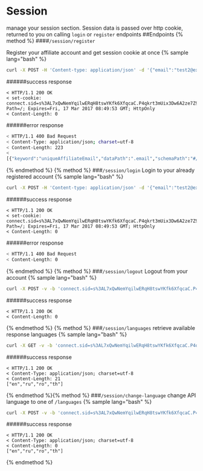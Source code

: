 # Session
manage your session section. Session data is passed over http cookie, returned to you on calling `login` or `register` endpoints
##Endpoints
{% method %}
####`/session/register`

Register your affiliate account and get session cookie at once
{% sample lang="bash" %}
```bash
curl -X POST -H 'Content-type: application/json' -d '{"email":"test2@example.com", "password":"1"}' -v http://dashboard.everad.com/session/register
```
######success response
```
< HTTP/1.1 200 OK
< set-cookie: connect.sid=s%3AL7xQwNemYqilwERqH8tswYKfk6XfqcaC.P4qkrt3mUix3Dw6A2ze7Z9phswc%2FHIKqGYZ4YJyLYE0; Path=/; Expires=Fri, 17 Mar 2017 08:49:53 GMT; HttpOnly
< Content-Length: 0
```
######error response
```bash
< HTTP/1.1 400 Bad Request
< Content-Type: application/json; charset=utf-8
< Content-Length: 223
< 
[{"keyword":"uniqueAffiliateEmail","dataPath":".email","schemaPath":"#/properties/email/uniqueAffiliateEmail","params":{"keyword":"uniqueAffiliateEmail"},"message":"should pass \"uniqueAffiliateEmail\" keyword validation"}]
```
{% endmethod %}
{% method %}
###`/session/login`
Login to your already registered account
{% sample lang="bash" %}
```bash
curl -X POST -H 'Content-type: application/json' -d '{"email":"test2@example.com", "password":"1"}' -v http://dashboard.everad.com/session/login
```
######success response
```
< HTTP/1.1 200 OK
< set-cookie: connect.sid=s%3AL7xQwNemYqilwERqH8tswYKfk6XfqcaC.P4qkrt3mUix3Dw6A2ze7Z9phswc%2FHIKqGYZ4YJyLYE0; Path=/; Expires=Fri, 17 Mar 2017 08:49:53 GMT; HttpOnly
< Content-Length: 0
```
######error response
```bash
< HTTP/1.1 400 Bad Request
< Content-Length: 0
```
{% endmethod %}
{% method %}
###`/session/logout`
Logout from your account
{% sample lang="bash" %}
```bash
curl -X POST -v -b 'connect.sid=s%3AL7xQwNemYqilwERqH8tswYKfk6XfqcaC.P4qkrt3mUix3Dw6A2ze7Z9phswc%2FHIKqGYZ4YJyLYE0' http://dashboard.everad.com/session/logout
```
######success response
```
< HTTP/1.1 200 OK
< Content-Length: 0
```
{% endmethod %}
{% method %}
###`/session/languages`
retrieve available response languages
{% sample lang="bash" %}
```bash
curl -X GET -v -b 'connect.sid=s%3AL7xQwNemYqilwERqH8tswYKfk6XfqcaC.P4qkrt3mUix3Dw6A2ze7Z9phswc%2FHIKqGYZ4YJyLYE0' http://dashboard.everad.com/session/languages
```
######success response
```
< HTTP/1.1 200 OK
< Content-Type: application/json; charset=utf-8
< Content-Length: 21
["en","ru","ro","th"]
```
{% endmethod %}{% method %}
###`/session/change-language`
change API language to one of `/languages`
{% sample lang="bash" %}
```bash
curl -X POST -v -b 'connect.sid=s%3AL7xQwNemYqilwERqH8tswYKfk6XfqcaC.P4qkrt3mUix3Dw6A2ze7Z9phswc%2FHIKqGYZ4YJyLYE0' -d '{"language": "ru"}' http://dashboard.everad.com/session/change-language
```
######success response
```
< HTTP/1.1 200 OK
< Content-Type: application/json; charset=utf-8
< Content-Length: 0
["en","ru","ro","th"]
```
{% endmethod %}